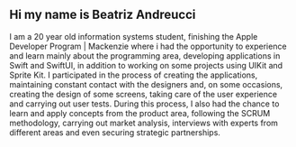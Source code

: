 ## Hi my name is Beatriz Andreucci 


I am a 20 year old information systems student, finishing the Apple Developer Program | Mackenzie where i had the opportunity to experience and learn mainly about the programming area, developing applications in Swift and SwiftUI, in addition to working on some projects using UIKit and Sprite Kit. I participated in the process of creating the applications, maintaining constant contact with the designers and, on some occasions, creating the design of some screens, taking care of the user experience and carrying out user tests.
During this process, I also had the chance to learn and apply concepts from the product area, following the SCRUM methodology, carrying out market analysis, interviews with experts from different areas and even securing strategic partnerships.

